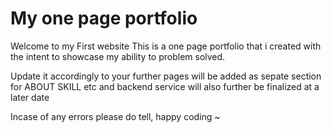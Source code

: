 # My one page portfolio
Welcome to my First website 
This is a one page portfolio that i created with the intent to showcase my ability to problem solved.

Update it accordingly to your further pages will be added as sepate section for ABOUT SKILL etc
and backend service will also further be finalized at a later date

Incase of any errors please do tell, happy coding ~
